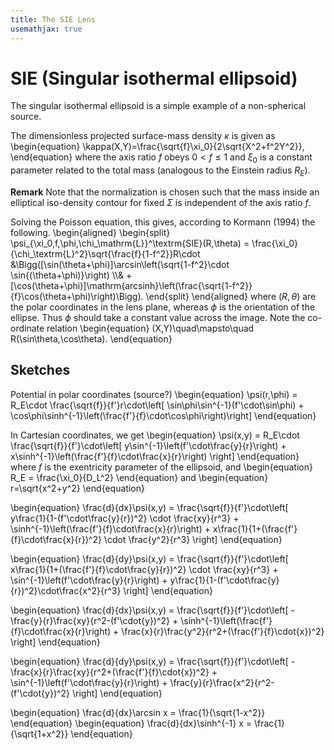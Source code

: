```yaml
---
title: The SIE Lens
usemathjax: true
---
```



# SIE (Singular isothermal ellipsoid)

The singular isothermal ellipsoid is a simple example of a non-spherical source.

The dimensionless projected surface-mass density $\kappa$ is given as
\begin{equation}
  \kappa(X,Y)=\frac{\sqrt{f}\xi_0}{2\sqrt{X^2+f^2Y^2}},
\end{equation}
where the axis ratio $f$ obeys $0\lt f\le1$ and $\xi_0$ is a constant parameter related to the total
mass (analogous to the Einstein radius $R_E$).

**Remark**
Note that the normalization is chosen such that the mass inside an elliptical iso-density contour for 
fixed $\Sigma$ is independent of the axis ratio $f$.

Solving the Poisson equation, this gives, according to Kormann (1994) the following.
\begin{aligned}
\begin{split}
  \psi_{\xi_0,f,\phi,\chi_\mathrm{L}}^\textrm{SIE}(R,\theta) =
  \frac{\xi_0}{\chi_\textrm{L}^2}\sqrt{\frac{f}{1-f^2}}R\cdot
  &\Bigg([\sin(\theta+\phi)]\arcsin\left(\sqrt{1-f^2}\cdot \sin{(\theta+\phi)}\right)
  \\\\&
  +[\cos(\theta+\phi)]\mathrm{arcsinh}\left(\frac{\sqrt{1-f^2}}{f}\cos(\theta+\phi)\right)\Bigg).
\end{split}
\end{aligned}
where $(R,\theta)$ are the polar coordinates in the lens plane,
whereas $\phi$ is the orientation of the ellipse.
Thus $\phi$ should take a constant value across the image. Note the co-ordinate relation
\begin{equation}
    (X,Y)\quad\mapsto\quad R(\sin\theta,\cos\theta).
\end{equation}


## Sketches

Potential in polar coordinates (source?)
\begin{equation}
  \psi(r,\phi) =
  R_E\cdot \frac{\sqrt{f}}{f'}r\cdot\left[ \sin\phi\sin^{-1}(f'\cdot\sin\phi) + \cos\phi\sinh^{-1}\left(\frac{f'}{f}\cdot\cos\phi\right)\right] 
\end{equation}

In Cartesian coordinates, we get
\begin{equation}
   \psi(x,y) = R_E\cdot \frac{\sqrt{f}}{f'}\cdot\left[ 
    y\sin^{-1}\left(f'\cdot\frac{y}{r}\right) 
    + x\sinh^{-1}\left(\frac{f'}{f}\cdot\frac{x}{r}\right)
    \right] 
\end{equation}
where $f$ is the exentricity parameter of the ellipsoid, and
\begin{equation}
  R_E = \frac{\xi_0}{D_L^2}
\end{equation}
and 
\begin{equation}
  r=\sqrt{x^2+y^2}
\end{equation}


\begin{equation}
  \frac{d}{dx}\psi(x,y) = 
  \frac{\sqrt{f}}{f'}\cdot\left[ 
    y\frac{1}{1-(f'\cdot\frac{y}{r})^2}
    \cdot
    \frac{xy}{r^3}
    +
    \sinh^{-1}\left(\frac{f'}{f}\cdot\frac{x}{r}\right) 
    +
    x\frac{1}{1+(\frac{f'}{f}\cdot\frac{x}{r})^2}
    \cdot
    \frac{y^2}{r^3}
    \right]
\end{equation}

\begin{equation}
  \frac{d}{dy}\psi(x,y) = 
  \frac{\sqrt{f}}{f'}\cdot\left[ 
    x\frac{1}{1+(\frac{f'}{f}\cdot\frac{y}{r})^2}
    \cdot
    \frac{xy}{r^3}
    +
    \sin^{-1}\left(f'\cdot\frac{y}{r}\right) 
    +
    y\frac{1}{1-(f'\cdot\frac{y}{r})^2}\cdot\frac{x^2}{r^3}
    \right]
\end{equation}


\begin{equation}
  \frac{d}{dx}\psi(x,y) = 
  \frac{\sqrt{f}}{f'}\cdot\left[ 
    -\frac{y}{r}\frac{xy}{r^2-(f'\cdot{y})^2}
    +
    \sinh^{-1}\left(\frac{f'}{f}\cdot\frac{x}{r}\right) 
    +
    \frac{x}{r}\frac{y^2}{r^2+(\frac{f'}{f}\cdot{x})^2}
    \right]
\end{equation}

\begin{equation}
  \frac{d}{dy}\psi(x,y) = 
  \frac{\sqrt{f}}{f'}\cdot\left[ 
    -\frac{x}{r}\frac{xy}{r^2+(\frac{f'}{f}\cdot{x})^2}
    +
    \sin^{-1}\left(f'\cdot\frac{y}{r}\right) 
    +
    \frac{y}{r}\frac{x^2}{r^2-(f'\cdot{y})^2}
    \right]
\end{equation}

\begin{equation}
  \frac{d}{dx}\arcsin x  = \frac{1}{\sqrt{1-x^2}}
\end{equation}
\begin{equation}
  \frac{d}{dx}\sinh^{-1} x = \frac{1}{\sqrt{1+x^2}}
\end{equation}
